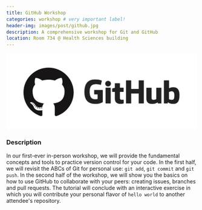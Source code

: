 ```yaml
---
title: GitHub Workshop
categories: workshop # very important label!
header-img: images/post/github.jpg
description: A comprehensive workshop for Git and GitHub
location: Room 734 @ Health Sciences building
---
```


<div class="row">
<div class="col-sm-3"></div>
<div class="col-sm-6">
    <img src="/images/post/github.jpg">
</div>
<div class="col-sm-3"></div>
</div>

### Description

In our first-ever in-person workshop, we will provide the fundamental concepts and tools to practice version control for your code. In the first half, we will revisit the ABCs of Git for personal use: `git add`, `git commit` and `git push`. In the second half of the workshop, we will show you the basics on how to use GitHub to collaborate with your peers: creating issues, branches and pull requests. The tutorial will conclude with an interactive exercise in which you will contribute your personal flavor of `hello world` to another attendee's repository.